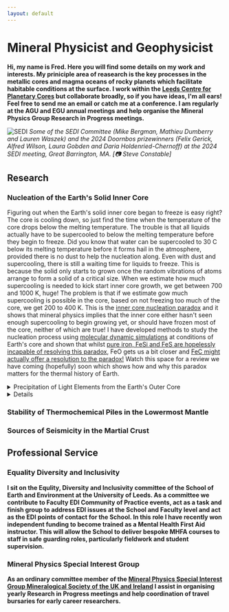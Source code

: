 ```yaml
---
layout: default
---
```


# Mineral Physicist and Geophysicist

**Hi, my name is Fred. Here you will find some details on my work and interests. My priniciple area of reasearch is the key processes in the metallic cores and magma oceans of rocky planets which facilitate habitable conditions at the surface. I work within the  <a href="https://planetarycores.leeds.ac.uk/">  Leeds Centre for Planetary Cores</a> but collaborate broadly, so if you have ideas, I'm all ears! Feel free to send me an email or catch me at a conference. I am regularly at the AGU and EGU annual meetings and help organise the Mineral Physics Group Research in Progress meetings.**

![SEDI](https://fwilson93.github.io/Portfolio/assets/img/SEDI_Doornbos.JPG)
_Some of the SEDI Committee (Mike Bergman, Mathieu Dumberry and Lauren Waszek) and the 2024 Doornbos prizewinners (Felix Gerick, Alfred Wilson, Laura Gobden and Daria Holdenried-Chernoff) at the 2024 SEDI meeting, Great Barrington, MA. [📷 Steve Constable]_

## Research
### Nucleation of the Earth's Solid Inner Core
Figuring out when the Earth's solid inner core began to freeze is easy right? The core is cooling down, so just find the time when the temperature of the core drops below the melting temperature. The trouble is that all liquids actually have to be supercooled to below the melting temperature before they begin to freeze. Did you know that water can be supercooled to 30 C below its melting temperature before it forms hail in the atmosphere, provided there is no dust to help the nucleation along. Even with dust and supercooling, there is still a waiting time for liquids to freeze. This is because the solid only starts to grown once the random vibrations of atoms arrange to form a solid of a critical size.
When we estimate how much supercooling is needed to kick start inner core growth, we get between 700 and 1000 K, huge! The problem is that if we estimate gow much supercooling is possible in the core, based on not freezing too much of the core, we get 200 to 400 K. This is the <a href="https://doi.org/10.1016/j.epsl.2018.01.018">inner core nucleation paradox</a> and it shows that mineral physics implies that the inner core either hasn't seen enough supercooling to begin growing yet, or should have frozen most of the core, neither of which are true! I have developed methods to study the nucleation process using <a href="https://doi.org/10.1103/PhysRevB.103.214113">molecular dynamic simulations</a> at conditions of Earth's core and shown that whilst <a href="https://doi.org/10.1016/j.epsl.2023.118176">pure iron, FeSi and FeS are hopelessly incapable of resolving this paradox</a>, FeO gets us a bit closer and <a href="https://doi.org/10.31223/X53D8H">FeC might actually offer a resolution to the paradox!</a> 
Watch this space for a review we have coming (hopefully) soon which shows how and why this paradox matters for the thermal history of Earth.

<details><summary>Precipitation of Light Elements from the Earth's Outer Core</summary>
  Ever wonder why we and our ancestors in the primordial soup aren't being cooked by solar radiation? It's because the Earth has had a strong dipolar magentic field for at least the past 3.5 million years of course! But during this time the dynamics of the Earth's liquid core (which produces this field) have changed significantly, so how has it been so consistent? Well it turns out that this is quite tricky to do, the problem even has it's own <a href="https://doi.org/10.1029/2022JB025355">paradox<a/>. The geodynamo producing the field was originally driven by the gradual cooling of the core, until the inner core began to grow and the associated processes from this continue to provide plentiful power to this day. The bit between these two is the hard part, by the time the inner core began to grow, there was likely very little heat left for powering the dynamo and models suggest that the field should have been extinguished, which is not what we see in the palaeomagnetic record, which preserves the signal of the field. So, we need to find other ways of powering the field. One way is radiogenic heating, but <a href="https://doi.org/10.1016/j.pepi.2023.107073">we find that this just isnt sufficient</a>. Another route is through light element precipitation. Iron is actually a pretty good solvent at high temperatures and pressures (as convieniently found in Earth's core) and can incorperate elements like silicon and magnesium. As the core cooled, it became a less efficient solvent and had to precipitate some fraction of these elements to maintain chemical equilibrium. This would happen at the coldest point, which is the top of the core, and leave behind an iron rich liquid, which is dense. This dense liquid would then sink, helping to drive the geodynamo through the energy contributed to convetion. It turns out that this process is pretty efficient and the main question is how much precipitate can be released and how fast. We find that <a href="https://doi.org/10.1029/2022GL100692">silicon precipitation can provide enough power to not let the magnetic field collapse<a/>, and <a href="https://doi.org/10.1016/j.pepi.2023.107073">magnesium can too, but with some caveats<a/>.
</details>


<details>
<summary><strong>Thermodynamic Properties of Silicate Liquids</summary>
  The Earth used to be hot. This because the collisions of small planets and asteroids which assembled it all imparted heat, the sum of which was sufficient to melt the majority of the planet. But what happened as the planet cooled? One of the biggest questions in the evolution of the deep Earth is when and how our solid silicate mantle froze from the magma ocean that proceded it. This is such a conundum because we just don't know them melting temperature of silicates at these extreme conditions that well. The reason we don't is that the experiments are very difficult and the equivalent calculations are very difficult in a different way. Specifically, to calculate the melting temperature of a material precicely using computers we need to know the "free energy" of both the solid material and the liquid equivalent. When we find the conditions where these energies are the same, we have found the melting temperature. This is all hard enough but the really tricky part is finding the free energy of the liquid because one part of this energy is particularly elusive. The entropy of a material is the measure of its "dissorder", or how its energy is distributed aross all possible microstates. If all of the atoms in a substance are neatly arranged, it is not dissored and the energy is distributed across a narrow range of states, its entropy is low. If, as is the case for liquids, the atoms are arranged in many different ways and freely move between these arangements, then many enery microstates are occupied and the system is dissoreder, high entropy. For solids there are defined ways of calculating entropy, because things (atoms) tend to play by the rules and stay where they're meant to. For gases, the opposite is true, atoms fly around wildly but in a predictable way becase they don't bump into oneanother very often, so we can calculate (or estimate pretty well) the entropy of these systems too. Liquids are sort of a combination of the two. At short distances, a predicatble structure is present, like the solid, and at long range things are random, like the gas. My PhD involved testing and developing methods for calculating entropy in liquids from molecular dynamic simulations. It went quite well and to prove it, we calculated the  <a href="https://doi.org/10.1016/j.gca.2021.03.015">melting curve of one of the most abundant phases in Earth's mantle<a/> (previously magma ocean), CaSiO<sub>3</sub>.
</details>
 
### Stability of Thermochemical Piles in the Lowermost Mantle

 <a href=" https://doi.org/10.1029/2019GC008895"><a/>
### Sources of Seismicity in the Martial Crust






## Professional Service
### Equality Diversity and Inclusivity
I sit on the Equlity, Diversity and Inclusivity committee of the School of Earth and Environment at the University of Leeds. As a committee we contribute to Faculty EDI Community of Practice events, act as a task and finish group to address EDI issues at the School and Faculty level and act as the EDI points of contact for the School. In this role I have recently won independent funding to become trained as a Mental Health First Aid instructor. This will allow the School to deliver bespoke MHFA courses to staff in safe guarding roles, particularly fieldwork and student supervision.

### Mineral Physics Special Interest Group
As an ordinary committee member of the <a href="https://www.minersoc.org/mpg.html"> Mineral Physics Special Interest Group Mineralogical Society of the UK and Ireland</a> I assist in organising yearly Research in Progress meetings and help coordination of travel bursaries for early career researchers. 


